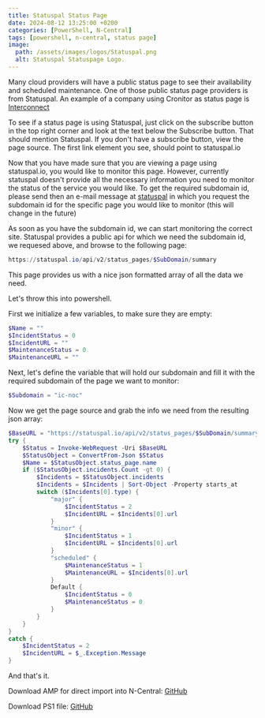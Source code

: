 ```yaml
---
title: Statuspal Status Page
date: 2024-08-12 13:25:00 +0200
categories: [PowerShell, N-Central]
tags: [powershell, n-central, status page]
image:
  path: /assets/images/logos/Statuspal.png
  alt: Statuspal Statuspage Logo.
---
```

Many cloud providers will have a public status page to see their availability and scheduled maintenance.
One of those public status page providers is from Statuspal.
An example of a company using Cronitor as status page is [Interconnect](https://status.interconnect-noc.nl/)

To see if a status page is using Statuspal, just click on the subscribe button in the top right corner and look at the text below the Subscribe button.
That should mention Statuspal.
If you don't have a subscribe button, view the page source. The first link element you see, should point to statuspal.io

Now that you have made sure that you are viewing a page using statuspal.io, you would like to monitor this page.
However, currently statuspal doesn't provide all the necessary information you need to monitor the status of the service you would like.
To get the required subdomain id, please send then an e-mail message at [statuspal](mailto:contact@statuspal.io) in which you request the subdomain id for the specific page you would like to monitor (this will change in the future)

As soon as you have the subdomain id, we can start monitoring the correct site.
Statuspal provides a public api for which we need the subdomain id, we requesed above, and browse to the following page:
```powershell
https://statuspal.io/api/v2/status_pages/$SubDomain/summary
```
This page provides us with a nice json formatted array of all the data we need.

Let's throw this into powershell.

First we initialize a few variables, to make sure they are empty:
```powershell
$Name = ""
$IncidentStatus = 0
$IncidentURL = ""
$MaintenanceStatus = 0
$MaintenanceURL = ""
```

Next, let's define the variable that will hold our subdomain and fill it with the required subdomain of the page we want to monitor:
```powershell
$Subdomain = "ic-noc"
```

Now we get the page source and grab the info we need from the resulting json array:
```powershell
$BaseURL = "https://statuspal.io/api/v2/status_pages/$SubDomain/summary"
try {
    $Status = Invoke-WebRequest -Uri $BaseURL
    $StatusObject = ConvertFrom-Json $Status
    $Name = $StatusObject.status_page.name
    if ($StatusObject.incidents.Count -gt 0) {
        $Incidents = $StatusObject.incidents
        $Incidents = $Incidents | Sort-Object -Property starts_at
        switch ($Incidents[0].type) {
            "major" {
                $IncidentStatus = 2
                $IncidentURL = $Incidents[0].url
            }
            "minor" {
                $IncidentStatus = 1
                $IncidentURL = $Incidents[0].url
            }
            "scheduled" {
                $MaintenanceStatus = 1
                $MaintenanceURL = $Incidents[0].url
            }
            Default {
                $IncidentStatus = 0
                $MaintenanceStatus = 0
            }
        }
    }
}
catch {
    $IncidentStatus = 2
    $IncidentURL = $_.Exception.Message
}
```

And that's it.

Download AMP for direct import into N-Central: [GitHub](https://github.com/eagle00789/N-Central/blob/master/Statuspal%20Status%20Page/Statuspal%20Status%20Page.amp)

Download PS1 file: [GitHub](https://github.com/eagle00789/N-Central/blob/master/Statuspal%20Status%20Page/Statuspal%20Status%20Page.ps1)